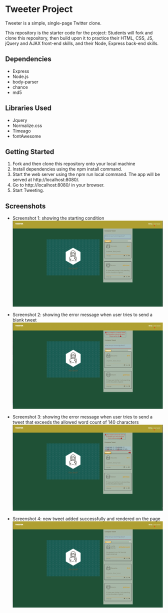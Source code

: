 # Tweeter Project

Tweeter is a simple, single-page Twitter clone.

This repository is the starter code for the project: Students will fork and clone this repository, then build upon it to practice their HTML, CSS, JS, jQuery and AJAX front-end skills, and their Node, Express back-end skills.

## Dependencies
- Express
- Node.js
- body-parser
- chance
- md5

## Libraries Used
- Jquery
- Normalize.css
- Timeago
- fontAwesome

## Getting Started
1. Fork and then clone this repository onto your local machine
2. Install dependencies using the npm install command.
3. Start the web server using the npm run local command. The app will be served at http://localhost:8080/.
4. Go to http://localhost:8080/ in your browser.
5. Start Tweeting.  


## Screenshots
- Screenshot 1: showing the starting condition
!["Screenshot #1"](https://github.com/JLMaynardDesign/tweeterRebuild/blob/master/docs/starting_page.png)

- Screenshot 2: showing the error message when user tries to send a blank tweet
!["Screenshot #2"](https://github.com/JLMaynardDesign/tweeterRebuild/blob/master/docs/blank_tweet.png)

- Screenshot 3: showing the error message when user tries to send a tweet that exceeds the allowed word count of 140 characters
!["Screenshot #3"](https://github.com/JLMaynardDesign/tweeterRebuild/blob/master/docs/char_exceed.png)

- Screenshot 4: new tweet added successfully and rendered on the page
!["Screenshot #4"](https://github.com/JLMaynardDesign/tweeterRebuild/blob/master/docs/rendered_new_tweet.png) 




